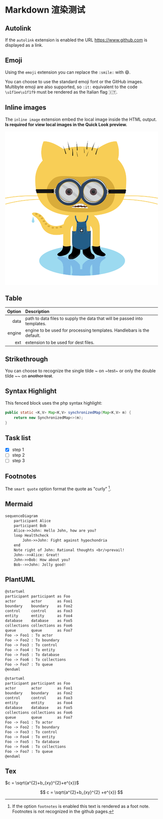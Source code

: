 # Markdown 渲染测试

## Autolink

If the `autolink` extension is enabled the URL https://www.github.com is displayed as a link.

## Emoji

Using the `emoji` extension you can replace the `:smile:` with :smile:.

You can choose to use the standard emoji font or the GitHub images.
Multibyte emoji are also supported, so `:it:` equivalent to the code `\u1f1ee\u1f1f9` must be rendered as the Italian flag :it:.

## Inline images

The `inline image` extension embed the local image inside the HTML output. **Is required for view local images in the Quick Look preview.**

![Minion](markdown-render-test.assets/minion.png)

## Table
| Option | Description                                                  |
| -----: | :----------------------------------------------------------- |
|   data | path to data files to supply the data that will be passed into templates. |
| engine | engine to be used for processing templates. Handlebars is the default. |
|    ext | extension to be used for dest files.                         |

## Strikethrough
You can choose to recognize the single tilde \~ on ~test~ or only the double tilde \~\~ on ~~another test~~.

## Syntax Highlight

This fenced block uses the php syntax highlight:

```java
public static <K,V> Map<K,V> synchronizedMap(Map<K,V> m) {
    return new SynchronizedMap<>(m);
}
```

## Task list
* [x] step 1
* [ ] step 2
* [ ] step 3

## Footnotes

The `smart quote` option format the quote as "curly" [^1].

[^1]: If the option `footnotes` is enabled this text is rendered as a foot note. Footnotes is not recognized in the github pages.

## Mermaid

```mermaid
sequenceDiagram
    participant Alice
    participant Bob
    Alice->>John: Hello John, how are you?
    loop Healthcheck
        John->>John: Fight against hypochondria
    end
    Note right of John: Rational thoughts <br/>prevail!
    John-->>Alice: Great!
    John->>Bob: How about you?
    Bob-->>John: Jolly good!
```

## PlantUML

```puml
@startuml
participant participant as Foo
actor       actor       as Foo1
boundary    boundary    as Foo2
control     control     as Foo3
entity      entity      as Foo4
database    database    as Foo5
collections collections as Foo6
queue       queue       as Foo7
Foo -> Foo1 : To actor
Foo -> Foo2 : To boundary
Foo -> Foo3 : To control
Foo -> Foo4 : To entity
Foo -> Foo5 : To database
Foo -> Foo6 : To collections
Foo -> Foo7 : To queue
@enduml
```

```plantuml
@startuml
participant participant as Foo
actor       actor       as Foo1
boundary    boundary    as Foo2
control     control     as Foo3
entity      entity      as Foo4
database    database    as Foo5
collections collections as Foo6
queue       queue       as Foo7
Foo -> Foo1 : To actor
Foo -> Foo2 : To boundary
Foo -> Foo3 : To control
Foo -> Foo4 : To entity
Foo -> Foo5 : To database
Foo -> Foo6 : To collections
Foo -> Foo7 : To queue
@enduml
```

## Tex

$c = \sqrt{a^{2}+b_{xy}^{2}+e^{x}}$

$$
c = \sqrt{a^{2}+b_{xy}^{2} +e^{x}}
$$
